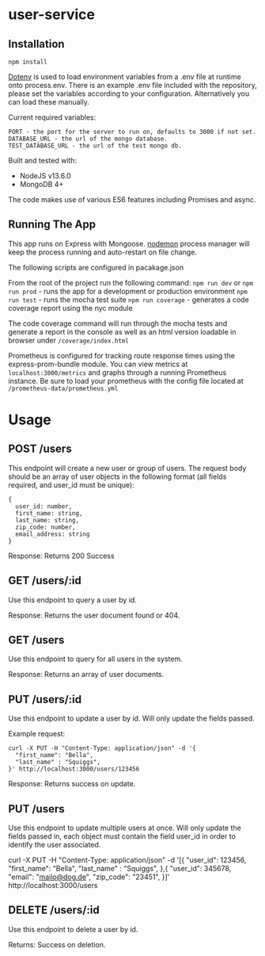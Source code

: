 # user-service

## Installation

 `npm install`
 
[Dotenv](https://www.npmjs.com/package/dotenv) is used to load environment variables from a .env file at runtime onto process.env. There is an example .env file included with the repository, please set the variables according to your configuration. Alternatively you can load these manually.
 
 Current required variables:
 ```
 PORT - the port for the server to run on, defaults to 3000 if not set.
 DATABASE_URL - the url of the mongo database. 
 TEST_DATABASE_URL - the url of the test mongo db. 
 ```
 
Built and tested with:
- NodeJS v13.6.0
- MongoDB 4+

The code makes use of various ES6 features including Promises and async.  

## Running The App

This app runs on Express with Mongoose. [nodemon](https://www.npmjs.com/package/nodemon) process manager will keep the process running and auto-restart on file change. 

The following scripts are configured in pacakage.json

From the root of the project run the following command:
 `npm run dev` or `npm run prod` - runs the app for a development or production environment
 `npm run test` - runs the mocha test suite
 `npm run coverage` - generates a code coverage report using the nyc module

The code coverage command will run through the mocha tests and generate a report in the console as well as an html version loadable in browser under `/coverage/index.html`

Prometheus is configured for tracking route response times using the express-prom-bundle module. You can view metrics at `localhost:3000/metrics` and graphs through a running Prometheus instance. Be sure to load your prometheus with the config file located at `/prometheus-data/prometheus.yml`

# Usage

## POST /users

This endpoint will create a new user or group of users. The request body should be an array of user objects in the following format (all fields required, and user_id must be unique): 

```
{
  user_id: number,
  first_name: string,
  last_name: string,
  zip_code: number,
  email_address: string
}

```

Response: Returns 200 Success 

## GET /users/:id

Use this endpoint to query a user by id. 

Response: Returns the user document found or 404.

## GET /users

Use this endpoint to query for all users in the system. 

Response: Returns an array of user documents.

## PUT /users/:id

Use this endpoint to update a user by id. Will only update the fields passed.

Example request:

```
curl -X PUT -H "Content-Type: application/json" -d '{
  "first_name": "Bella",
  "last_name" : "Squiggs",
}' http://localhost:3000/users/123456
```
Response: Returns success on update.

## PUT /users

Use this endpoint to update multiple users at once. Will only update the fields passed in, each object must contain the field user_id in order to identify the user associated.

curl -X PUT -H "Content-Type: application/json" -d '[{
  "user_id": 123456,
  "first_name": "Bella",
  "last_name" : "Squiggs",
},{
  "user_id": 345678,
  "email": "mailo@dog.de",
  "zip_code": "23451",
}]' http://localhost:3000/users


## DELETE /users/:id

Use this endpoint to delete a user by id. 

Returns: Success on deletion. 

